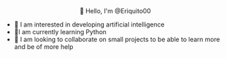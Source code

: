<center> 👋 Hello, I'm @Eriquito00 </center>

- 👀 I am interested in developing artificial intelligence
- 🌱I am currently learning Python
- 💞️ I am looking to collaborate on small projects to be able to learn more and be of more help
